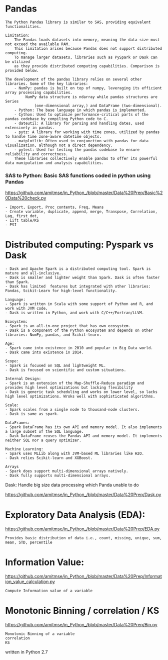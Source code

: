 
# Pandas
	The Python Pandas library is similar to SAS, providing equivalent functionalities.
  	
   	Limitation: 
		The Pandas loads datasets into memory, meaning the data size must not exceed the available RAM. 
  		This limitation arises because Pandas does not support distributed computing. 
		To manage larger datasets, libraries such as PySpark or Dask can be utilized 
  		as they provide distributed computing capabilities. Comparison is provided below.
	
 	The development of the pandas library relies on several other libraries. Some of the key libraries:
		- NumPy: pandas is built on top of numpy, leveraging its efficient array processing capabilities. 
			 NumPy data structure is ndarray while pandas structures are Series 
    			 (one-dimensional array,) and DataFrame (two-dimensional).
		- Python: The base language in which pandas is implemented.
		- Cython: Used to optimize performance-critical parts of the pandas codebase by compiling Python code to C.
		- dateutil: A library for parsing and handling dates, used extensively in pandas.
		- pytz: A library for working with time zones, utilized by pandas to handle time zone-aware datetime objects.
		- matplotlib: Often used in conjunction with pandas for data visualization, although not a direct dependency.
		- pytest: Used for testing the pandas codebase to ensure reliability and correctness.
		These libraries collectively enable pandas to offer its powerful data manipulation and analysis capabilities.

### SAS to Python: Basic SAS functions coded in python using Pandas

https://github.com/amitmse/in_Python_/blob/master/Data%20Prep/Basic%20Data%20check.py

    - Import, Export, Proc contents, Freq, Means
    - Create variable, duplicate, append, merge, Transpose, Correlation, Lag, first dot, 
    - Lift table/KS
    - PSI

# Distributed computing: Pyspark vs Dask

	- Dask and Apache Spark is a distributed computing tool. Spark is mature and all-inclusive.
	- Dask is smaller and lighter weight than Spark. Dask is often faster than Spark.
	- Dask has limited  features but integrated with other libraries: Pandas, Scikit-Learn for high-level functionality. 

	Language:
	- Spark is written in Scala with some support of Python and R, and work with JVM code.
	- Dask is written in Python, and work with C/C++/Fortran/LLVM.

	Ecosystem:
	- Spark is an all-in-one project that has own ecosystem.
	- Dask is a component of the Python ecosystem and depends on other libraries: NumPy, pandas, and Scikit-learn.

	Age:
	- Spark came into existence in 2010 and popular in Big Data world.
	- Dask came into existence in 2014.

	Scope:
	- Spark is focused on SQL and lightweight ML.
	- Dask is focused on scientific and custom situations.

	Internal Design:
	- Spark is an extension of the Map-Shuffle-Reduce paradigm and provides high level optimizations but lacking flexibility 
	- Dask is generic task scheduling and works on lower level, so lacks high level optimizations. Wroks well with sophisticated algorithms.

	Scale:
	- Spark scales from a single node to thousand-node clusters.
	- Dask is same as spark.

	DataFrames:
	- Spark DataFrame has its own API and memory model. It also implements a large subset of the SQL language. 
	- Dask DataFrame reuses the Pandas API and memory model. It implements neither SQL nor a query optimizer. 

	Machine Learning:
	- Spark uses MLLib along with JVM-based ML libraries like H2O.
	- Dask relies Scikit-learn and XGBoost.

	Arrays
	- Spark does support multi-dimensional arrays natively.
	- Dask fully supports multi-dimensional arrays.






Dask: Handle big size data processing which Panda unable to do

https://github.com/amitmse/in_Python_/blob/master/Data%20Prep/Dask.py




# Exploratory Data Analysis (EDA):

https://github.com/amitmse/in_Python_/blob/master/Data%20Prep/EDA.py

    Provides basic distribution of data i.e., count, missing, unique, sum, mean, STD, percentile

# Information Value:

https://github.com/amitmse/in_Python_/blob/master/Data%20Prep/Information_value_calculation.py

    Compute Information value of a variable

# Monotonic Binning / correlation / KS

https://github.com/amitmse/in_Python_/blob/master/Data%20Prep/Bin.py

    Monotonic Binning of a variable
	correlation
	KS    

written in Python 2.7
